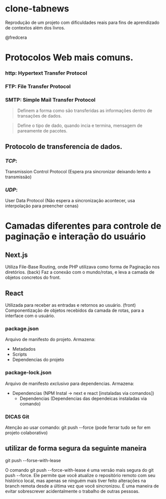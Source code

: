 # clone-tabnews
Reprodução de um projeto com dificuldades reais para fins de aprendizado de contextos além dos livros.

@fredcera

# Protocolos Web mais comuns.
### http: Hypertext Transfer Protocol
### FTP: File Transfer Protocol
### SMTP: Simple Mail Transfer Protocol

> Definem a forma como são transferidas as informações dentro de transações de dados.

> Define o tipo de dado, quando incia e termina, mensagem de pareamente de pacotes.


## Protocolo de transferencia de dados.

### *TCP*: 
Transmission Control Protocol (Espera pra sincronizar deixando lento a transmissão)

### *UDP*: 
User Data Protocol (Não espera a sincronização acontecer, usa interpolação para preencher cenas)


# **Camadas diferentes para controle de paginação e interação do usuário**

## Next.js 
Utiliza File-Base Routing, onde PHP utilizava como forma de Paginação nos diretórios. (back)
Faz a conexão com o mundo/rotas, e leva a camada de objetos concretos do front.

## React 
Utilizada para receber as entradas e retornos ao usuário. (front)
Componentização de objetos recebidos da camada de rotas, para a interface com o usuário.

### package.json
Arquivo de manifesto do projeto.
Armazena:
- Metadados
- Scripts
- Dependencias do projeto

### package-lock.json
Arquivo de manifesto *exclusivo* para dependencias.
Armazena:
- Dependencias  (NPM Instal -> next e react [instaladas via comandos])
    - Dependencias (Dependencias das dependeicas instaladas via comando)


### DICAS Git
Atenção ao usar comando: git push --force (pode ferrar tudo se for em projeto colaborativo)
## utilizar de forma segura da seguinte maneira
git push --forse-with-lease

   O comando git push --force-with-lease é uma versão mais segura do git push --force. Ele permite que você atualize o repositório remoto com seu histórico local, mas apenas se ninguém mais tiver feito alterações na branch remota desde a última vez que você sincronizou. É uma maneira de evitar sobrescrever acidentalmente o trabalho de outras pessoas.


